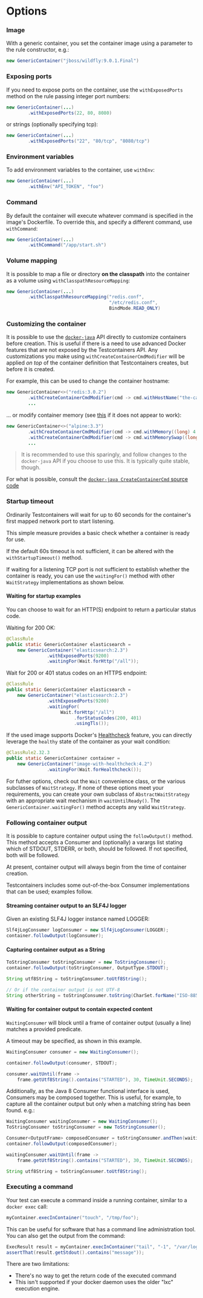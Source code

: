 # Options

### Image

With a generic container, you set the container image using a parameter to the rule constructor, e.g.:
```java
new GenericContainer("jboss/wildfly:9.0.1.Final")
```

### Exposing ports

If you need to expose ports on the container, use the `withExposedPorts` method on the rule passing integer port numbers:
```java
new GenericContainer(...)
		.withExposedPorts(22, 80, 8080)
```

or strings (optionally specifying tcp):
```java
new GenericContainer(...)
		.withExposedPorts("22", "80/tcp", "8080/tcp")
```

### Environment variables

To add environment variables to the container, use `withEnv`:
```java
new GenericContainer(...)
		.withEnv("API_TOKEN", "foo")
```

### Command

By default the container will execute whatever command is specified in the image's Dockerfile. To override this, and specify a different command, use `withCommand`:
```java
new GenericContainer(...)
        .withCommand("/app/start.sh")
```

### Volume mapping

It is possible to map a file or directory **on the classpath** into the container as a volume using `withClasspathResourceMapping`:
```java
new GenericContainer(...)
        .withClasspathResourceMapping("redis.conf",
                                      "/etc/redis.conf",
                                      BindMode.READ_ONLY)
```

### Customizing the container

It is possible to use the [`docker-java`](https://github.com/docker-java/docker-java) API directly to customize containers before creation. This is useful if there is a need to use advanced Docker features that are not exposed by the Testcontainers API. Any customizations you make using `withCreateContainerCmdModifier` will be applied _on top_ of the container definition that Testcontainers creates, but before it is created.

For example, this can be used to change the container hostname:
```java
new GenericContainer<>("redis:3.0.2")
        .withCreateContainerCmdModifier(cmd -> cmd.withHostName("the-cache"))
        ...
```

... or modify container memory (see [this](https://fabiokung.com/2014/03/13/memory-inside-linux-containers/) if it does not appear to work):
```java
new GenericContainer<>("alpine:3.3")
        .withCreateContainerCmdModifier(cmd -> cmd.withMemory((long) 4 * 1024 * 1024))
        .withCreateContainerCmdModifier(cmd -> cmd.withMemorySwap((long) 4 * 1024 * 1024))
        ...
```

> It is recommended to use this sparingly, and follow changes to the `docker-java` API if you choose to use this. It is typically quite stable, though.

For what is possible, consult the [`docker-java CreateContainerCmd` source code](https://github.com/docker-java/docker-java/blob/master/src/main/java/com/github/dockerjava/api/command/CreateContainerCmd.java)




### Startup timeout

Ordinarily Testcontainers will wait for up to 60 seconds for the container's first mapped network port to start listening.

This simple measure provides a basic check whether a container is ready for use.

If the default 60s timeout is not sufficient, it can be altered with the `withStartupTimeout()` method.

If waiting for a listening TCP port is not sufficient to establish whether the container is ready, you can use the
`waitingFor()` method with other `WaitStrategy` implementations as shown below.

#### Waiting for startup examples

You can choose to wait for an HTTP(S) endpoint to return a particular status code.

Waiting for 200 OK:
```java
@ClassRule
public static GenericContainer elasticsearch =
    new GenericContainer("elasticsearch:2.3")
               .withExposedPorts(9200)
               .waitingFor(Wait.forHttp("/all"));
```

Wait for 200 or 401 status codes on an HTTPS endpoint:
```java
@ClassRule
public static GenericContainer elasticsearch =
    new GenericContainer("elasticsearch:2.3")
               .withExposedPorts(9200)
               .waitingFor(
               		Wait.forHttp("/all")
               			 .forStatusCodes(200, 401)
               			 .usingTls());
 ```

If the used image supports Docker's [Healthcheck](https://docs.docker.com/engine/reference/builder/#healthcheck) feature, you can directly leverage the `healthy` state of the container as your wait condition:
```java
@ClassRule2.32.3
public static GenericContainer container =
    new GenericContainer("image-with-healthcheck:4.2")
               .waitingFor(Wait.forHealthcheck());
```

For futher options, check out the `Wait` convenience class, or the various subclasses of `WaitStrategy`. If none of these options
meet your requirements, you can create your own subclass of `AbstractWaitStrategy` with an appropriate wait
mechanism in `waitUntilReady()`. The `GenericContainer.waitingFor()` method accepts any valid `WaitStrategy`.

### Following container output

It is possible to capture container output using the `followOutput()` method. This method accepts a Consumer and (optionally)
a varargs list stating which of STDOUT, STDERR, or both, should be followed. If not specified, both will be followed.

At present, container output will always begin from the time of container creation.

Testcontainers includes some out-of-the-box Consumer implementations that can be used; examples follow.

#### Streaming container output to an SLF4J logger

Given an existing SLF4J logger instance named LOGGER:
```java
Slf4jLogConsumer logConsumer = new Slf4jLogConsumer(LOGGER);
container.followOutput(logConsumer);
```

#### Capturing container output as a String
```java
ToStringConsumer toStringConsumer = new ToStringConsumer();
container.followOutput(toStringConsumer, OutputType.STDOUT);

String utf8String = toStringConsumer.toUtf8String();

// Or if the container output is not UTF-8
String otherString = toStringConsumer.toString(CharSet.forName("ISO-8859-1"));
```

#### Waiting for container output to contain expected content

`WaitingConsumer` will block until a frame of container output (usually a line) matches a provided predicate.

A timeout may be specified, as shown in this example.
```java
WaitingConsumer consumer = new WaitingConsumer();

container.followOutput(consumer, STDOUT);

consumer.waitUntil(frame -> 
    frame.getUtf8String().contains("STARTED"), 30, TimeUnit.SECONDS);
```

Additionally, as the Java 8 Consumer functional interface is used, Consumers may be composed together. This is
useful, for example, to capture all the container output but only when a matching string has been found. e.g.:
```java
WaitingConsumer waitingConsumer = new WaitingConsumer();
ToStringConsumer toStringConsumer = new ToStringConsumer();

Consumer<OutputFrame> composedConsumer = toStringConsumer.andThen(waitingConsumer);
container.followOutput(composedConsumer);

waitingConsumer.waitUntil(frame -> 
    frame.getUtf8String().contains("STARTED"), 30, TimeUnit.SECONDS);

String utf8String = toStringConsumer.toUtf8String();
```

### Executing a command

Your test can execute a command inside a running container, similar to a `docker exec` call:
```java
myContainer.execInContainer("touch", "/tmp/foo");
```

This can be useful for software that has a command line administration tool. You can also get the output from the command:
```java
ExecResult result = myContainer.execInContainer("tail", "-1", "/var/logs/foo");
assertThat(result.getStdout().contains("message"));
```

There are two limitations:
* There's no way to get the return code of the executed command
* This isn't supported if your docker daemon uses the older "lxc" execution engine.
